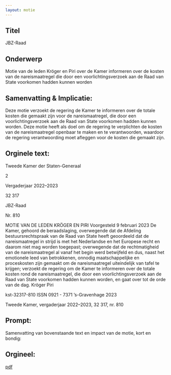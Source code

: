 ```yaml
---
layout: motie
---
```

## Titel
JBZ-Raad
## Onderwerp
Motie van de leden Kröger en Piri over de Kamer informeren over de kosten van de nareismaatregel die door een voorlichtingsverzoek aan de Raad van State voorkomen hadden kunnen worden 
## Samenvatting & Implicatie:

Deze motie verzoekt de regering de Kamer te informeren over de totale kosten die gemaakt zijn voor de nareismaatregel, die door een voorlichtingsverzoek aan de Raad van State voorkomen hadden kunnen worden. Deze motie heeft als doel om de regering te verplichten de kosten van de nareismaatregel openbaar te maken en te verantwoorden, waardoor de regering verantwoording moet afleggen voor de kosten die gemaakt zijn.
## Orginele text:


Tweede Kamer der Staten-Generaal

2

Vergaderjaar 2022–2023

32 317

JBZ-Raad

Nr. 810

MOTIE VAN DE LEDEN KRÖGER EN PIRI
Voorgesteld 9 februari 2023
De Kamer,
gehoord de beraadslaging,
overwegende dat de Afdeling bestuursrechtspraak van de Raad van State
heeft geoordeeld dat de nareismaatregel in strijd is met het Nederlandse
en het Europese recht en daarom niet mag worden toegepast;
overwegende dat de rechtmatigheid van de nareismaatregel al vanaf het
begin werd betwijfeld en dus, naast het emotionele leed van betrokkenen,
onnodig maatschappelijke en proceskosten zijn gemaakt om de nareismaatregel uiteindelijk van tafel te krijgen;
verzoekt de regering om de Kamer te informeren over de totale kosten
rond de nareismaatregel, die door een voorlichtingsverzoek aan de Raad
van State voorkomen hadden kunnen worden,
en gaat over tot de orde van de dag.
Kröger
Piri

kst-32317-810
ISSN 0921 - 7371
’s-Gravenhage 2023

Tweede Kamer, vergaderjaar 2022–2023, 32 317, nr. 810


## Prompt:
Samenvatting van bovenstaande text en impact van de motie, kort en bondig:

## Orgineel:
[pdf](https://gegevensmagazijn.tweedekamer.nl/OData/v4/2.0/Document(5ba517ff-473c-43b4-ac2c-52859a52baa6)/resource)
